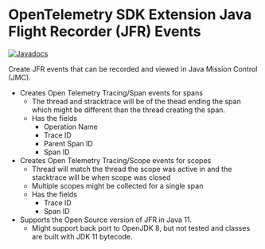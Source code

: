 # OpenTelemetry SDK Extension Java Flight Recorder (JFR) Events

[![Javadocs][javadoc-image]][javadoc-url]

Create JFR events that can be recorded and viewed in Java Mission Control (JMC).
* Creates Open Telemetry Tracing/Span events for spans
    * The thread and stracktrace will be of the thead ending the span which might be different than the thread creating the span.
    * Has the fields
        * Operation Name
        * Trace ID
        * Parent Span ID
        * Span ID
* Creates Open Telemetry Tracing/Scope events for scopes
    * Thread will match the thread the scope was active in and the stacktrace will be when scope was closed
    * Multiple scopes might be collected for a single span
    * Has the fields
        * Trace ID
        * Span ID
* Supports the Open Source version of JFR in Java 11.
    * Might support back port to OpenJDK 8, but not tested and classes are built with JDK 11 bytecode.

[javadoc-image]: https://www.javadoc.io/badge/io.opentelemetry/opentelemetry-sdk-extension-jfr-events.svg
[javadoc-url]: https://www.javadoc.io/doc/io.opentelemetry/opentelemetry-sdk-extension-jfr-events

